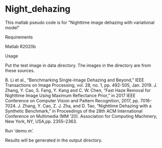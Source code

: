 # Night_dehazing

This matlab pseudo code is for "Nighttime image dehazing with variational model"

Requirements

Matlab R2020b

Usage

Put the test image in data directory. The images in the directory are from these sources.

B. Li et al., “Benchmarking Single-Image Dehazing and Beyond,” IEEE Transactions on Image Processing, vol. 28, no. 1, pp. 492-505, Jan. 2019.
J. Zhang, Y. Cao, S. Fang, Y. Kang and C. W. Chen, “Fast Haze Removal for Nighttime Image Using Maximum Reflectance Prior,” in 2017 IEEE Conference on Computer Vision and Pattern Recognition, 2017, pp. 7016-7024.
J. Zhang, Y. Cao, Z. J. Zha, and D. Tao, “Nighttime Dehazing with a Synthetic Benchmark,” in Proceedings of the 28th ACM International Conference on Multimedia (MM ’20). Association for Computing Machinery, New York, NY, USA,pp. 2355–2363.

Run 'demo.m'.

Results will be generated in the output directory.
